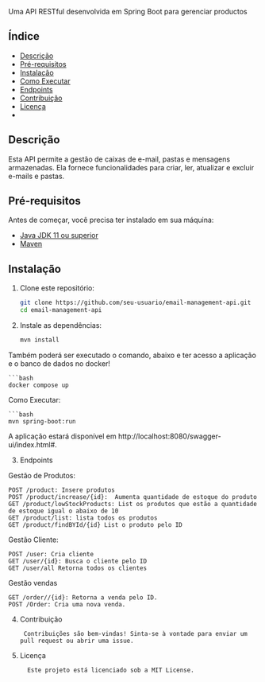 

Uma API RESTful desenvolvida em Spring Boot para gerenciar productos

## Índice

- [Descrição](#descrição)
- [Pré-requisitos](#pré-requisitos)
- [Instalação](#instalação)
- [Como Executar](#como-executar)
- [Endpoints](#endpoints)
- [Contribuição](#contribuição)
- [Licença](#licença)
- 

## Descrição

Esta API permite a gestão de caixas de e-mail, pastas e mensagens armazenadas. Ela fornece funcionalidades para criar, ler, atualizar e excluir e-mails e pastas.

## Pré-requisitos

Antes de começar, você precisa ter instalado em sua máquina:

- [Java JDK 11 ou superior](https://www.oracle.com/java/technologies/javase-jdk11-downloads.html)
- [Maven](https://maven.apache.org/download.cgi)

## Instalação

1. Clone este repositório:

   ```bash
   git clone https://github.com/seu-usuario/email-management-api.git
   cd email-management-api

2. Instale as dependências:

    ```bash
    mvn install

Também poderá ser executado o comando, abaixo e ter acesso a aplicação e o banco de dados no docker!

    ```bash
    docker compose up


Como Executar:

    ```bash
    mvn spring-boot:run

A aplicação estará disponível em http://localhost:8080/swagger-ui/index.html#.

3. Endpoints

Gestão de Produtos:

    POST /product: Insere produtos
    POST /product/increase/{id}:  Aumenta quantidade de estoque do produto
    GET /product/lowStockProducts: List os produtos que estão a quantidade de estoque igual o abaixo de 10
    GET /product/list: lista todos os produtos
    GET /product/findBYId/{id} List o produto pelo ID

Gestão Cliente:

    POST /user: Cria cliente
    GET /user/{id}: Busca o cliente pelo ID
    GET /user/all Retorna todos os clientes
  

Gestão vendas

    GET /order//{id}: Retorna a venda pelo ID.
    POST /Order: Cria uma nova venda.
    

4. Contribuição

        Contribuições são bem-vindas! Sinta-se à vontade para enviar um pull request ou abrir uma issue.

5. Licença

         Este projeto está licenciado sob a MIT License.
